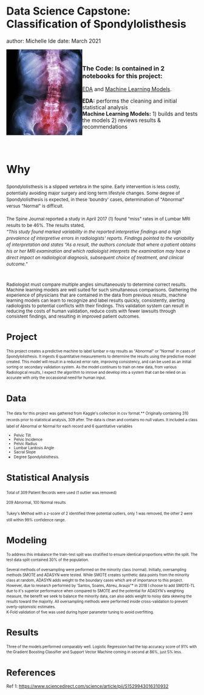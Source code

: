 Data Science Capstone: Classification of Spondylolisthesis
========================================================
author: Michelle Ide
date:  March 2021
<div>
<img src="images/R_B_spine.png" ALIGN="left" width="200"
</div>
 <br>
  <b><h3 style="font-size: 11">The Code:</b> Is contained in 2 notebooks for this project:</h1>
<a href="https://github.com/mishide/Springboard/blob/master/Capstone_1/scripts/Spondylo_Classification_EDA.ipynb" target="_blank">EDA</a> and
<a href="https://github.com/mishide/Springboard/blob/master/Capstone_1/scripts/Spondlyo_Classification_Models.ipynb" target="_blank">Machine Learning Models</a>.
    
 <b>EDA:</b> performs the cleaning and initial statistical analysis<br>
<b> Machine Learning Models:</b> 1) builds and tests the models 2) reviews results & recommendations</li></ol>


<br>
<br>

Why
========================================================

<small>
Spondylolisthesis is a slipped vertebra in the spine.  Early intervention is less costly, potentially avoiding major surgery and long term lifestyle changes.  Some degree of Spondylolisthesis is expected, in these 'boundry' cases, determination of "Abnormal" versus "Normal" is difficult.  
 <br><br>The Spine Journal reported a study in April 2017 (1) found "miss" rates in of Lumbar MRI results to be 46%.  The results stated, 
 <br><i>"This study found marked variability in the reported interpretive findings and a high prevalence of interpretive errors in radiologists' reports. Findings pointed to the variability of interpretation and states "As a result, the authors conclude that where a patient obtains his or her MRI examination and which radiologist interprets the examination may have a direct impact on radiological diagnosis, subsequent choice of treatment, and clinical outcome."</i>
 
<br><br>Radiologist must compare multiple angles simultaneously to determine correct results.  Machine learning models are well suited for such simultaneous comparisons.  Gathering the experience of physicians that are contained in the data from previous results, machine learning models can learn to recognize and label results quickly, consistently, alerting radiologists to potential conflicts with their findings.  This validation system can result in reducing the costs of human validation, reduce costs with fewer lawsuits through consistent findings, and resulting in improved patient outcomes.



Project
========================================================

<small>This project creates a predictive machine to label lumbar x-ray results as "Abnormal" or "Normal' in cases of Spondylolisthesis.  It ingests 6 quantitative measurements to determine the results using the predictive model created.  This model will result in a reduced error rate, improving consistency, and can be used as an initial sorting or secondary validation system.  As the model continues to train on new data, from various Radiological results, I expect the algorithm to imrove and develop into a system that can be relied on as accurate with only the occassional need for human input.
</small> 


Data
========================================================

<small>
The data for this project was gathered from Kaggle's collection in csv format.** Originally containing 310 records prior to statistical analysis, 309 after. The data is clean and contains no null values.  It included a class label of Abnormal or Normal for each record and 6 quantitative variables
</small><small>

* Pelvic Tilt
* Pelvic Incidence
* Pelvic Radius
* Lumbar Lardosis Angle
* Sacral Slope
* Degree Spondylolisthesis.</small>


Statistical Analysis
========================================================
<small>
Total of 309 Patient Records were used (1 outlier was removed)
 
209 Abnormal, 100 Normal results
 </small> 
 
 <small>
Tukey's Method with a z-score of 2 identified three potential outliers, only 1 was removed, the other 2 were still within 99% confidence range.  
 </small>   


Modeling
========================================================
<small>To address this imbalance the train-test split was stratified to ensure identical proportions within the split.  The test data split contained 30% of the population.

Several methods of oversampling were performed on the minority class (normal). Initially, oversampling methods SMOTE and ADASYN were tested.  While SMOTE creates synthetic data points from the minority class at random, ADASYN adds weight to the boundary cases which are of importance to this project.  However, due to research performed by  'Santos, Soares, Abreu, Araujo"* in 2018 I choose to add SMOTE-TL due to it's superior performance when compared to SMOTE and the potential for ADASYN's weighting measure, the benefit we seek to balance the minority data, can also adds weight to noisy data skewing the results toward the majority.  All oversampling methods were performed inside cross-validation to prevent overly-optomistic estimates.  
K-Fold validation of five was used during hyper parameter tuning to avoid overfitting. </small> 


Results
========================================================
<small>Three of the models performed comparably well.  Logistic Regression had the top accuracy score of 91% with the Gradient Boosting Classifier and Support Vector Machine coming in second at 86%, just 5% less. </small> 


References
========================================================
Ref 1:  https://www.sciencedirect.com/science/article/pii/S1529943016310932
